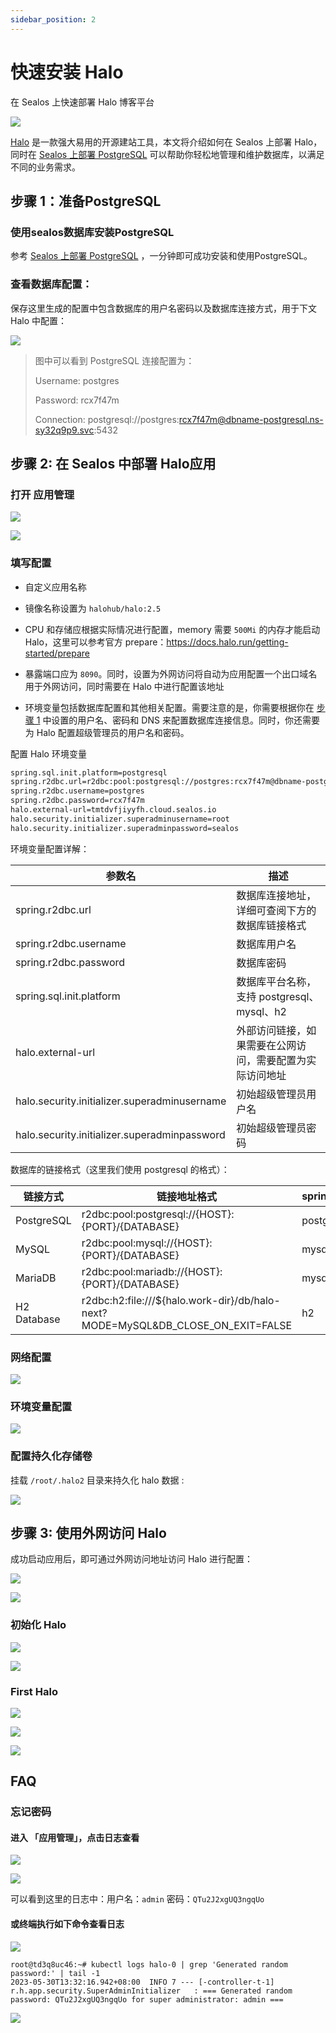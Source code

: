 ```yaml
---
sidebar_position: 2
---
```


# 快速安装 Halo

在 Sealos 上快速部署 Halo 博客平台

![](../images/halo_img-1.png)

[Halo](https://github.com/halo-dev/halo) 是一款强大易用的开源建站工具，本文将介绍如何在 Sealos 上部署 Halo，同时在 [Sealos 上部署 PostgreSQL](../../quick-start/install-db-with-database.md) 可以帮助你轻松地管理和维护数据库，以满足不同的业务需求。

## 步骤 1：准备PostgreSQL

### 使用sealos数据库安装PostgreSQL

参考 [Sealos 上部署 PostgreSQL](../../quick-start/install-db-with-database.md) ，一分钟即可成功安装和使用PostgreSQL。

### 查看数据库配置：

保存这里生成的配置中包含数据库的用户名密码以及数据库连接方式，用于下文 Halo 中配置：

![](../images/halo_img-6.png)

> 图中可以看到 PostgreSQL 连接配置为：
>
> Username: postgres
>
> Password: rcx7f47m
>
> Connection: postgresql://postgres:rcx7f47m@dbname-postgresql.ns-sy32q9p9.svc:5432

## **步骤 2: 在 Sealos 中部署 Halo应用**

### **打开 应用管理**

![](../images/halo_img-7.png)

![](../images/halo_img-8.png)

### 填写配置

- 自定义应用名称

- 镜像名称设置为 `halohub/halo:2.5`

- CPU 和存储应根据实际情况进行配置，memory 需要 `500Mi` 的内存才能启动 Halo，这里可以参考官方 prepare：https://docs.halo.run/getting-started/prepare

- 暴露端口应为 `8090`。同时，设置为外网访问将自动为应用配置一个出口域名用于外网访问，同时需要在 Halo 中进行配置该地址

- 环境变量包括数据库配置和其他相关配置。需要注意的是，你需要根据你在 [步骤 1](查看数据库配置：) 中设置的用户名、密码和 DNS 来配置数据库连接信息。同时，你还需要为 Halo 配置超级管理员的用户名和密码。

配置 Halo 环境变量

```Bash
spring.sql.init.platform=postgresql
spring.r2dbc.url=r2dbc:pool:postgresql://postgres:rcx7f47m@dbname-postgresql.ns-sy32q9p9.svc:5432/halo
spring.r2dbc.username=postgres
spring.r2dbc.password=rcx7f47m
halo.external-url=tmtdvfjiyyfh.cloud.sealos.io
halo.security.initializer.superadminusername=root
halo.security.initializer.superadminpassword=sealos
```

环境变量配置详解：

| 参数名                                       | 描述                                                     |
| -------------------------------------------- | -------------------------------------------------------- |
| spring.r2dbc.url                             | 数据库连接地址，详细可查阅下方的 数据库链接格式          |
| spring.r2dbc.username                        | 数据库用户名                                             |
| spring.r2dbc.password                        | 数据库密码                                               |
| spring.sql.init.platform                     | 数据库平台名称，支持 postgresql、mysql、h2               |
| halo.external-url                            | 外部访问链接，如果需要在公网访问，需要配置为实际访问地址 |
| halo.security.initializer.superadminusername | 初始超级管理员用户名                                     |
| halo.security.initializer.superadminpassword | 初始超级管理员密码                                       |

数据库的链接格式（这里我们使用 postgresql 的格式）：

| 链接方式    | 链接地址格式                                                 | spring.sql.init.platform |
| ----------- | ------------------------------------------------------------ | ------------------------ |
| PostgreSQL  | r2dbc:pool:postgresql://{HOST}:{PORT}/{DATABASE}             | postgresql               |
| MySQL       | r2dbc:pool:mysql://{HOST}:{PORT}/{DATABASE}                  | mysql                    |
| MariaDB     | r2dbc:pool:mariadb://{HOST}:{PORT}/{DATABASE}                | mysql                    |
| H2 Database | r2dbc:h2:file:///${halo.work-dir}/db/halo-next?MODE=MySQL&DB_CLOSE_ON_EXIT=FALSE | h2                       |

### 网络配置

![](../images/halo_img-9.png)

### 环境变量配置

![](../images/halo_img-10.png)

### **配置持久化存储卷**

挂载 `/root/.halo2` 目录来持久化 halo 数据 :

![](../images/halo_img-11.png)

## 步骤 3: 使用外网访问 Halo

成功启动应用后，即可通过外网访问地址访问 Halo 进行配置：

![](../images/halo_img-12.png)

![](../images/halo_img-13.png)

### **初始化 Halo**

![](../images/halo_img-14.png)

![](../images/halo_img-15.png)

### **First Halo**

![](../images/halo_img-16.png)

![](../images/halo_img-17.png)

![](../images/halo_img-18.png)

## FAQ

### 忘记密码

#### 进入 「应用管理」，点击日志查看

![](../images/halo_img-19.png)

![](../images/halo_img-20.png)

可以看到这里的日志中：用户名：`admin`    密码：`QTu2J2xgUQ3ngqUo`

#### 或终端执行如下命令查看日志

![](../images/halo_img-21.png)

```
root@td3q8uc46:~# kubectl logs halo-0 | grep 'Generated random password:' | tail -1
2023-05-30T13:32:16.942+08:00  INFO 7 --- [-controller-t-1] r.h.app.security.SuperAdminInitializer   : === Generated random password: QTu2J2xgUQ3ngqUo for super administrator: admin ===
```

![](../images/halo_img-22.png)
